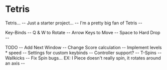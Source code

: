# Tetris

Tetris... --
Just a starter project... --
I'm a pretty big fan of Tetris --

Key-Binds --
Q & W to Rotate --
Arrow Keys to Move --
Space to Hard Drop --

TODO --
Add Next Window --
Change Score calculation --
Implement levels * speed --
Settings for custom keybinds --
Controller support? --
T-Spins -- 
Wallkicks --
Fix Spin bugs... EX: I Piece doesn't really spin, it rotates around an axis --
